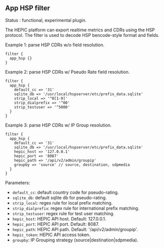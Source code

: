 App HSP filter
---

Status : functional, experimental plugin.

The HEPIC platform can export realtime metrics and CDRs using the HSP protocol. 
The filter is used to decode HSP bencode-style format and fields.

Example 1: parse HSP CDRs w/o field resolution.
````
filter {
  app_hsp {}
}
`````

Example 2: parse HSP CDRs w/ Pseudo Rate field resolution.
````
filter {
  app_hsp {
    default_cc => '31' 
    sqlite_db => '/usr/local/hspserver/etc/prefix_data.sqlite'
    strip_local => '^0[1-9]'
    strip_dialprefix => '^00'
    strip_testuser => '^5000'
  }
}

`````

Example 3: parse HSP CDRs w/ IP Group resolution.
````
filter {
  app_hsp {
    default_cc => '31' 
    sqlite_db => '/usr/local/hspserver/etc/prefix_data.sqlite'
    hepic_host => '127.0.0.1'
    hepic_port => '8087'
    hepic_path => '/api/v2/admin/groupip'
    groupby => 'source' // source, destination, sdpmedia
  }
}

`````

Parameters:

* ``default_cc``: default country code for pseudo-rating.
* ``sqlite_db``: default sqlite db for pseudo-rating.
* ``strip_local``: regex rule for local prefix matching.
* ``strip_dialprefix``: regex rule for international prefix matching.
* ``strip_testuser``: regex rule for test user matching.
* ``hepic_host``: HEPIC API host. Default: 127.0.0.1.
* ``hepic_port``: HEPIC API port. Default: 8087.
* ``hepic_path``: HEPIC API path. Default: '/api/v2/admin/groupip'.
* ``hepic_token``: HEPIC API access token.
* ``groupby``: IP Grouping strategy (source|destination|sdpmedia).
